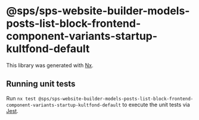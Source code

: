# @sps/sps-website-builder-models-posts-list-block-frontend-component-variants-startup-kultfond-default

This library was generated with [Nx](https://nx.dev).

## Running unit tests

Run `nx test @sps/sps-website-builder-models-posts-list-block-frontend-component-variants-startup-kultfond-default` to execute the unit tests via [Jest](https://jestjs.io).
